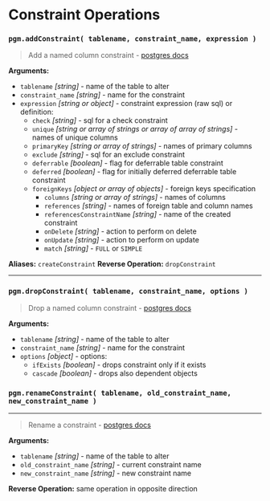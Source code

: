 # Constraint Operations

### `pgm.addConstraint( tablename, constraint_name, expression )`

> Add a named column constraint - [postgres docs](http://www.postgresql.org/docs/current/static/sql-altertable.html)

**Arguments:**

- `tablename` _[string]_ - name of the table to alter
- `constraint_name` _[string]_ - name for the constraint
- `expression` _[string or object]_ - constraint expression (raw sql) or definition:
  - `check` _[string]_ - sql for a check constraint
  - `unique` _[string or array of strings or array of array of strings]_ - names of unique columns
  - `primaryKey` _[string or array of strings]_ - names of primary columns
  - `exclude` _[string]_ - sql for an exclude constraint
  - `deferrable` _[boolean]_ - flag for deferrable table constraint
  - `deferred` _[boolean]_ - flag for initially deferred deferrable table constraint
  - `foreignKeys` _[object or array of objects]_ - foreign keys specification
    - `columns` _[string or array of strings]_ - names of columns
    - `references` _[string]_ - names of foreign table and column names
    - `referencesConstraintName` _[string]_ - name of the created constraint
    - `onDelete` _[string]_ - action to perform on delete
    - `onUpdate` _[string]_ - action to perform on update
    - `match` _[string]_ - `FULL` or `SIMPLE`

**Aliases:** `createConstraint`
**Reverse Operation:** `dropConstraint`

---

### `pgm.dropConstraint( tablename, constraint_name, options )`

> Drop a named column constraint - [postgres docs](http://www.postgresql.org/docs/current/static/sql-altertable.html)

**Arguments:**

- `tablename` _[string]_ - name of the table to alter
- `constraint_name` _[string]_ - name for the constraint
- `options` _[object]_ - options:
  - `ifExists` _[boolean]_ - drops constraint only if it exists
  - `cascade` _[boolean]_ - drops also dependent objects

### `pgm.renameConstraint( tablename, old_constraint_name, new_constraint_name )`

---

> Rename a constraint - [postgres docs](http://www.postgresql.org/docs/current/static/sql-altertable.html)

**Arguments:**

- `tablename` _[string]_ - name of the table to alter
- `old_constraint_name` _[string]_ - current constraint name
- `new_constraint_name` _[string]_ - new constraint name

**Reverse Operation:** same operation in opposite direction
